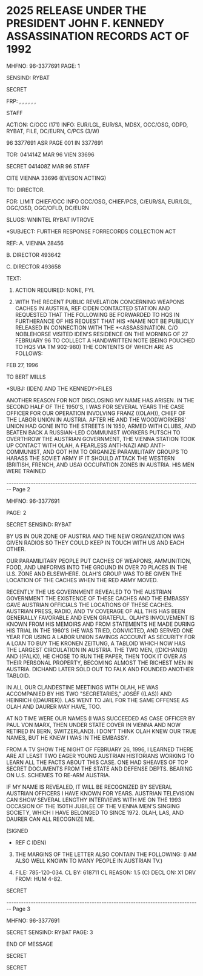 # 2025 RELEASE UNDER THE PRESIDENT JOHN F. KENNEDY ASSASSINATION RECORDS ACT OF 1992

MHFNO: 96-3377691 PAGE: 1

SENSIND: RYBAT

SECRET

FRP: , , , , , ,

STAFF

ACTION: C/OCC (171) INFO: EUR/LGL, EUR/SA, MDSX, OCC/OSG, ODPD, RYBAT, FILE, DC/EURN, C/PCS (3/W)

96 3377691 ASR PAGE 001 IN 3377691

TOR: 041414Z MAR 96 VIEN 33696

SECRET 041408Z MAR 96 STAFF

CITE VIENNA 33696 (EVESON ACTING)

TO: DIRECTOR.

FOR: LIMIT CHIEF/OCC INFO OCC/OSG, CHIEF/PCS, C/EUR/SA, EUR/LGL, OGC/OSD, OGC/OFLD, DC/EURN

SLUGS: WNINTEL RYBAT IVTROVE

*SUBJECT: FURTHER RESPONSE FOR<JFK>RECORDS COLLECTION ACT

REF: A. VIENNA 28456

B. DIRECTOR 493642

C. DIRECTOR 493658

TEXT:

1. ACTION REQUIRED: NONE, FYI.

2. WITH THE RECENT PUBLIC REVELATION CONCERNING WEAPONS CACHES IN AUSTRIA, REF CIDEN CONTACTED STATION AND REQUESTED THAT THE FOLLOWING BE FORWARDED TO HQS IN FURTHERANCE OF HIS REQUEST THAT HIS *NAME NOT BE PUBLICLY RELEASED IN CONNECTION WITH THE<JFK> *<ASSASSINATION. C/O NOBLEHORSE VISITED IDEN'S RESIDENCE ON THE MORNING OF 27 FEBRUARY 96 TO COLLECT A HANDWRITTEN NOTE (BEING POUCHED TO HQS VIA TM 902-980) THE CONTENTS OF WHICH ARE AS FOLLOWS:

FEB 27, 1996

TO BERT MILLS

*SUBJ: (IDEN) AND THE KENNEDY>FILES

ANOTHER REASON FOR NOT DISCLOSING MY NAME HAS ARISEN. IN THE SECOND HALF OF THE 1950'S, I WAS FOR SEVERAL YEARS THE CASE OFFICER FOR OUR OPERATION INVOLVING FRANZ ((OLAH)), CHIEF OF THE LABOR UNION IN AUSTRIA. AFTER HE AND THE WOODWORKERS' UNION HAD GONE INTO THE STREETS IN 1950, ARMED WITH CLUBS, AND BEATEN BACK A RUSSIAN-LED COMMUNIST WORKERS PUTSCH TO OVERTHROW THE AUSTRIAN GOVERNMENT, THE VIENNA STATION TOOK UP CONTACT WITH OLAH, A FEARLESS ANTI-NAZI AND ANTI-COMMUNIST, AND GOT HIM TO ORGANIZE PARAMILITARY GROUPS TO HARASS THE SOVIET ARMY IF IT SHOULD ATTACK THE WESTERN (BRITISH, FRENCH, AND USA) OCCUPATION ZONES IN AUSTRIA. HIS MEN WERE TRAINED


-------------------------------------------------------------------------------- Page 2

MHFNO: 96-3377691

PAGE: 2

SECRET
SENSIND: RYBAT

BY US IN OUR ZONE OF AUSTRIA AND THE NEW ORGANIZATION WAS GIVEN RADIOS SO THEY COULD KEEP IN TOUCH WITH US AND EACH OTHER.

OUR PARAMILITARY PEOPLE PUT CACHES OF WEAPONS, AMMUNITION, FOOD, AND UNIFORMS INTO THE GROUND IN OVER 70 PLACES IN THE U.S. ZONE AND ELSEWHERE. OLAH'S GROUP WAS TO BE GIVEN THE LOCATION OF THE CACHES WHEN THE RED ARMY MOVED.

RECENTLY THE US GOVERNMENT REVEALED TO THE AUSTRIAN GOVERNMENT THE EXISTENCE OF THESE CACHES AND THE EMBASSY GAVE AUSTRIAN OFFICIALS THE LOCATIONS OF THESE CACHES. AUSTRIAN PRESS, RADIO, AND TV COVERAGE OF ALL THIS HAS BEEN GENERALLY FAVORABLE AND EVEN GRATEFUL. OLAH'S INVOLVEMENT IS KNOWN FROM HIS MEMOIRS AND FROM STATEMENTS HE MADE DURING HIS TRIAL IN THE 1960'S (HE WAS TRIED, CONVICTED, AND SERVED ONE YEAR FOR USING A LABOR UNION SAVINGS ACCOUNT AS SECURITY FOR A LOAN TO BUY THE KRONEN ZEITUNG, A TABLOID WHICH NOW HAS THE LARGEST CIRCULATION IN AUSTRIA. THE TWO ΜΕΝ, ((DICHAND)) AND ((FALK)), HE CHOSE TO RUN THE PAPER, THEN TOOK IT OVER AS THEIR PERSONAL PROPERTY, BECOMING ALMOST THE RICHEST MEN IN AUSTRIA. DICHAND LATER SOLD OUT TO FALK AND FOUNDED ANOTHER TABLOID.

IN ALL OUR CLANDESTINE MEETINGS WITH OLAH, HE WAS ACCOMPANIED BY HIS TWO "SECRETARIES," JOSEF ((LAS)) AND HEINRICH ((DAURER)). LAS WENT TO JAIL FOR THE SAME OFFENSE AS OLAH AND DAURER MAY HAVE, TOO.

AT NO TIME WERE OUR NAMES (I WAS SUCCEEDED AS CASE OFFICER BY PAUL VON MARX, THEN UNDER STATE COVER IN VIENNA AND NOW RETIRED IN BERN, SWITZERLAND). I DON'T THINK OLAH KNEW OUR TRUE NAMES, BUT HE KNEW I WAS IN THE EMBASSY.

FROM A TV SHOW THE NIGHT OF FEBRUARY 26, 1996, I LEARNED THERE ARE AT LEAST TWO EAGER YOUNG AUSTRIAN HISTORIANS WORKING TO LEARN ALL THE FACTS ABOUT THIS CASE. ONE HAD SHEAVES OF TOP SECRET DOCUMENTS FROM THE STATE AND DEFENSE DEPTS. BEARING ON U.S. SCHEMES TO RE-ARM AUSTRIA.

IF MY NAME IS REVEALED, IT WILL BE RECOGNIZED BY SEVERAL AUSTRIAN OFFICERS I HAVE KNOWN FOR YEARS. AUSTRIAN TELEVISION CAN SHOW SEVERAL LENGTHY INTERVIEWS WITH ME ON THE 1993 OCCASION OF THE 150TH JUBILEE OF THE VIENNA MEN'S SINGING SOCIETY, WHICH I HAVE BELONGED TO SINCE 1972. OLAH, LAS, AND DAURER CAN ALL RECOGNIZE ME.

(SIGNED
- REF C IDEN)

3. THE MARGINS OF THE LETTER ALSO CONTAIN THE FOLLOWING: (I AM ALSO WELL KNOWN TO MANY PEOPLE IN AUSTRIAN TV.)

4. FILE: 785-120-034.
   CL BY: 618711
   CL REASON: 1.5 (C)
   DECL ON: X1
   DRV FROM: HUM 4-82.

SECRET


-------------------------------------------------------------------------------- Page 3

MHFNO: 96-3377691

SECRET
SENSIND: RYBAT
PAGE: 3

END OF MESSAGE

SECRET

SECRET

